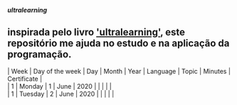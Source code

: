 ##### ultralearning

## inspirada pelo livro ['ultralearning'](https://www.amazon.com.br/Ultralearning-Master-Outsmart-Competition-Accelerate/dp/006285268X), este repositório me ajuda no estudo e na aplicação da programação.     
  
| Week | Day of the week | Day | Month | Year | Language |    Topic    | Minutes | Certificate |                  
|  1   |      Monday     |  1  | June  | 2020 |          |             |         |             |              
|  1   |      Tuesday    |  2  | June  | 2020 |          |             |         |             |              

